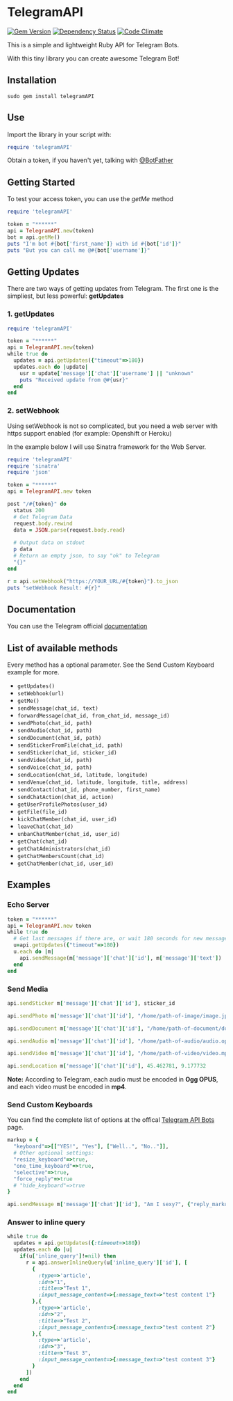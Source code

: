 # TelegramAPI

[![Gem Version](https://badge.fury.io/rb/telegramAPI.svg)](https://badge.fury.io/rb/telegramAPI)
[![Dependency Status](https://gemnasium.com/bennesp/telegramAPI.svg)](https://gemnasium.com/bennesp/telegramAPI)
[![Code Climate](https://codeclimate.com/github/bennesp/telegramAPI/badges/gpa.svg)](https://codeclimate.com/github/bennesp/telegramAPI)

This is a simple and lightweight Ruby API for Telegram Bots.

With this tiny library you can create awesome Telegram Bot!

## Installation

```
sudo gem install telegramAPI
```

## Use

Import the library in your script with:

```ruby
require 'telegramAPI'
```

Obtain a token, if you haven't yet, talking with [@BotFather](https://telegram.me/botfather)

## Getting Started

To test your access token, you can use the *getMe* method
```ruby
require 'telegramAPI'

token = "******"
api = TelegramAPI.new(token)
bot = api.getMe()
puts "I'm bot #{bot['first_name']} with id #{bot['id']}"
puts "But you can call me @#{bot['username']}"
```

## Getting Updates

There are two ways of getting updates from Telegram.
The first one is the simpliest, but less powerful: **getUpdates**

### 1. getUpdates

```ruby
require 'telegramAPI'

token = "******"
api = TelegramAPI.new(token)
while true do
  updates = api.getUpdates({"timeout"=>180})
  updates.each do |update|
    usr = update['message']['chat']['username'] || "unknown"
    puts "Received update from @#{usr}"
  end
end
```

### 2. setWebhook

Using setWebhook is not so complicated, but you need a web server with https support enabled (for example: Openshift or Heroku)

In the example below I will use Sinatra framework for the Web Server.

```ruby
require 'telegramAPI'
require 'sinatra'
require 'json'

token = "******"
api = TelegramAPI.new token

post "/#{token}" do
  status 200
  # Get Telegram Data
  request.body.rewind
  data = JSON.parse(request.body.read)
  
  # Output data on stdout
  p data
  # Return an empty json, to say "ok" to Telegram
  "{}"
end

r = api.setWebhook("https://YOUR_URL/#{token}").to_json
puts "setWebhook Result: #{r}" 
```


## Documentation

You can use the Telegram official [documentation](https://core.telegram.org/bots/api#available-methods)

## List of available methods

Every method has a optional parameter. See the Send Custom Keyboard example for more.

 * ```getUpdates()```
 * ```setWebhook(url)```
 * ```getMe()```
 * ```sendMessage(chat_id, text)```
 * ```forwardMessage(chat_id, from_chat_id, message_id)```
 * ```sendPhoto(chat_id, path)```
 * ```sendAudio(chat_id, path)```
 * ```sendDocument(chat_id, path)```
 * ```sendStickerFromFile(chat_id, path)```
 * ```sendSticker(chat_id, sticker_id)```
 * ```sendVideo(chat_id, path)```
 * ```sendVoice(chat_id, path)```
 * ```sendLocation(chat_id, latitude, longitude)```
 * ```sendVenue(chat_id, latitude, longitude, title, address)```
 * ```sendContact(chat_id, phone_number, first_name)```
 * ```sendChatAction(chat_id, action)```
 * ```getUserProfilePhotos(user_id)```
 * ```getFile(file_id)```
 * ```kickChatMember(chat_id, user_id)```
 * ```leaveChat(chat_id)```
 * ```unbanChatMember(chat_id, user_id)```
 * ```getChat(chat_id)```
 * ```getChatAdministrators(chat_id)```
 * ```getChatMembersCount(chat_id)```
 * ```getChatMember(chat_id, user_id)```

## Examples

### Echo Server

```ruby
token = "******"
api = TelegramAPI.new token
while true do
  # Get last messages if there are, or wait 180 seconds for new messages
  u=api.getUpdates({"timeout"=>180})
  u.each do |m|
    api.sendMessage(m['message']['chat']['id'], m['message']['text'])
  end
end
```

### Send Media

```ruby
api.sendSticker m['message']['chat']['id'], sticker_id

api.sendPhoto m['message']['chat']['id'], "/home/path-of-image/image.jpg"

api.sendDocument m['message']['chat']['id'], "/home/path-of-document/doc.gif"

api.sendAudio m['message']['chat']['id'], "/home/path-of-audio/audio.opus"

api.sendVideo m['message']['chat']['id'], "/home/path-of-video/video.mp4"

api.sendLocation m['message']['chat']['id'], 45.462781, 9.177732
```
**Note:** According to Telegram, each audio must be encoded in **Ogg OPUS**, and each video must be encoded in **mp4**.

### Send Custom Keyboards

You can find the complete list of options at the offical [Telegram API Bots](https://core.telegram.org/bots/api#replykeyboardhide) page.

```ruby
markup = {
  "keyboard"=>[["YES!", "Yes"], ["Well..", "No.."]],
  # Other optional settings:
  "resize_keyboard"=>true,
  "one_time_keyboard"=>true,
  "selective"=>true,
  "force_reply"=>true
  # "hide_keyboard"=>true
}

api.sendMessage m['message']['chat']['id'], "Am I sexy?", {"reply_markup"=>markup}
```

### Answer to inline query

```ruby
while true do
  updates = api.getUpdates({:timeout=>180})
  updates.each do |u|
    if(u['inline_query']!=nil) then
      r = api.answerInlineQuery(u['inline_query']['id'], [
        {
          :type=>'article',
          :id=>"1",
          :title=>"Test 1",
          :input_message_content=>{:message_text=>"test content 1"}
        },{
          :type=>'article',
          :id=>"2",
          :title=>"Test 2",
          :input_message_content=>{:message_text=>"test content 2"}
        },{
          :type=>'article',
          :id=>"3",
          :title=>"Test 3",
          :input_message_content=>{:message_text=>"test content 3"}
        }
      ])
    end
  end
end
```